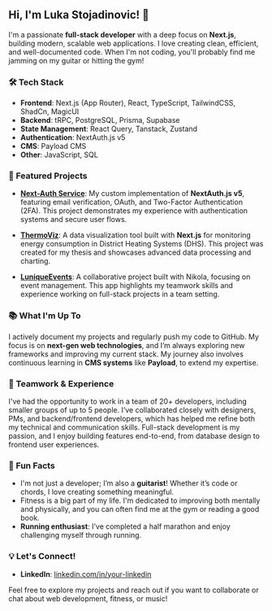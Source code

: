 ## Hi, I'm Luka Stojadinovic! 👋

I'm a passionate **full-stack developer** with a deep focus on **Next.js**, building modern, scalable web applications. I love creating clean, efficient, and well-documented code. When I'm not coding, you'll probably find me jamming on my guitar or hitting the gym!

### 🛠️ Tech Stack
- **Frontend**: Next.js (App Router), React, TypeScript, TailwindCSS, ShadCn, MagicUI
- **Backend**: tRPC, PostgreSQL, Prisma, Supabase
- **State Management**: React Query, Tanstack, Zustand
- **Authentication**: NextAuth.js v5
- **CMS**: Payload CMS
- **Other**: JavaScript, SQL

### 📌 Featured Projects
- **[Next-Auth Service](https://github.com/Lukiano99/auth-service)**: My custom implementation of **NextAuth.js v5**, featuring email verification, OAuth, and Two-Factor Authentication (2FA). This project demonstrates my experience with authentication systems and secure user flows.
  
- **[ThermoViz](https://github.com/Lukiano99/ThermoViz)**: A data visualization tool built with **Next.js** for monitoring energy consumption in District Heating Systems (DHS). This project was created for my thesis and showcases advanced data processing and charting.

- **[LuniqueEvents](https://github.com/mladenovic-13/lunique-events)**: A collaborative project built with Nikola, focusing on event management. This app highlights my teamwork skills and experience working on full-stack projects in a team setting.

### 📚 What I'm Up To
I actively document my projects and regularly push my code to GitHub. My focus is on **next-gen web technologies**, and I’m always exploring new frameworks and improving my current stack. My journey also involves continuous learning in **CMS systems** like **Payload**, to extend my expertise.

### 👥 Teamwork & Experience
I've had the opportunity to work in a team of 20+ developers, including smaller groups of up to 5 people. I’ve collaborated closely with designers, PMs, and backend/frontend developers, which has helped me refine both my technical and communication skills. Full-stack development is my passion, and I enjoy building features end-to-end, from database design to frontend user experiences.

### 🎸 Fun Facts
- I'm not just a developer; I’m also a **guitarist**! Whether it’s code or chords, I love creating something meaningful.
- Fitness is a big part of my life. I'm dedicated to improving both mentally and physically, and you can often find me at the gym or reading a good book.
- **Running enthusiast**: I’ve completed a half marathon and enjoy challenging myself through running.

### 💡 Let's Connect!
- **LinkedIn**: [linkedin.com/in/your-linkedin](https://www.linkedin.com/in/luka-stojadinovic-08ab971b9/)

Feel free to explore my projects and reach out if you want to collaborate or chat about web development, fitness, or music!
